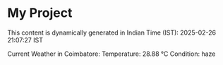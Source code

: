 # My Project

This content is dynamically generated in Indian Time (IST): 2025-02-26 21:07:27 IST


Current Weather in Coimbatore:
Temperature: 28.88 °C
Condition: haze
